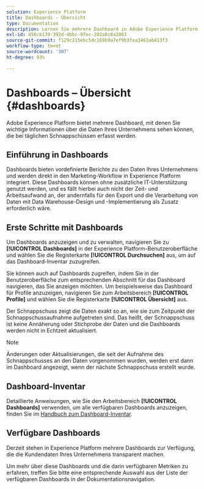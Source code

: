 ```yaml
---
solution: Experience Platform
title: Dashboards - Übersicht
type: Documentation
description: Lernen Sie mehrere Dashboard in Adobe Experience Platform kennen, mit denen Sie wichtige Informationen zu den Daten Ihres Unternehmens sehen können, die bei täglichen Schnappschüssen erfasst werden.
exl-id: d56cb139-392d-4bbc-97ec-202a0c8a2863
source-git-commit: f129c215ebc5dc169b9a7ef9b3faa3463ab413f3
workflow-type: tm+mt
source-wordcount: '307'
ht-degree: 93%

---
```



# Dashboards – Übersicht {#dashboards}

Adobe Experience Platform bietet mehrere Dashboard, mit denen Sie wichtige Informationen über die Daten Ihres Unternehmens sehen können, die bei täglichen Schnappschüssen erfasst werden.

## Einführung in Dashboards

Dashboards bieten vordefinierte Berichte zu den Daten Ihres Unternehmens und werden direkt in den Marketing-Workflow in Experience Platform integriert. Diese Dashboards können ohne zusätzliche IT-Unterstützung genutzt werden, und es fällt hierbei auch nicht der Zeit- und Arbeitsaufwand an, der andernfalls für den Export und die Verarbeitung von Daten mit Data Warehouse-Design und -Implementierung als Zusatz erforderlich wäre.

## Erste Schritte mit Dashboards

Um Dashboards anzuzeigen und zu verwalten, navigieren Sie zu **[!UICONTROL Dashboards]** in der Experience Platform-Benutzeroberfläche und wählen Sie die Registerkarte **[!UICONTROL Durchsuchen]** aus, um auf das Dashboard-Inventar zuzugreifen.

Sie können auch auf Dashboards zugreifen, indem Sie in der Benutzeroberfläche zum entsprechenden Abschnitt für das Dashboard navigieren, das Sie anzeigen möchten. Um beispielsweise das Dashboard für Profile anzuzeigen, navigieren Sie zum Arbeitsbereich **[!UICONTROL Profile]** und wählen Sie die Registerkarte **[!UICONTROL Übersicht]** aus.

Der Schnappschuss zeigt die Daten exakt so an, wie sie zum Zeitpunkt der Schnappschussaufnahme aufgetreten sind. Das heißt, der Schnappschuss ist keine Annäherung oder Stichprobe der Daten und die Dashboards werden nicht in Echtzeit aktualisiert.

>[!NOTE]
>
>Änderungen oder Aktualisierungen, die seit der Aufnahme des Schnappschusses an den Daten vorgenommen wurden, werden erst dann im Dashboard angezeigt, wenn der nächste Schnappschuss erstellt wurde.

## Dashboard-Inventar

Detaillierte Anweisungen, wie Sie den Arbeitsbereich **[!UICONTROL Dashboards]** verwenden, um alle verfügbaren Dashboards anzuzeigen, finden Sie im [Handbuch zum Dashboard-Inventar](./inventory.md).

## Verfügbare Dashboards

Derzeit stehen in Experience Platform mehrere Dashboards zur Verfügung, die die Kundendaten Ihres Unternehmens transparent machen.

Um mehr über diese Dashboards und die darin verfügbaren Metriken zu erfahren, treffen Sie bitte eine entsprechende Auswahl aus der Liste der verfügbaren Dashboards in der Dokumentationsnavigation.
